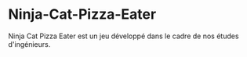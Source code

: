 Ninja-Cat-Pizza-Eater
=====================

Ninja Cat Pizza Eater est un jeu développé dans le cadre de nos études d'ingénieurs.
